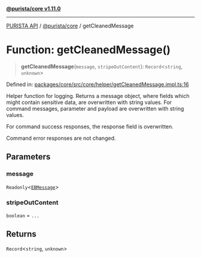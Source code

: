 [**@purista/core v1.11.0**](../README.md)

***

[PURISTA API](../../../packages.md) / [@purista/core](../README.md) / getCleanedMessage

# Function: getCleanedMessage()

> **getCleanedMessage**(`message`, `stripeOutContent`): `Record`\<`string`, `unknown`\>

Defined in: [packages/core/src/core/helper/getCleanedMessage.impl.ts:16](https://github.com/puristajs/purista/blob/master/packages/core/src/core/helper/getCleanedMessage.impl.ts#L16)

Helper function for logging.
Returns a message object, where fields which might contain sensitive data, are overwritten with string values.
For command messages, parameter and payload are overwritten with string values.

For command success responses, the response field is overwritten.

Command error responses are not changed.

## Parameters

### message

`Readonly`\<[`EBMessage`](../type-aliases/EBMessage.md)\>

### stripeOutContent

`boolean` = `...`

## Returns

`Record`\<`string`, `unknown`\>
